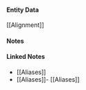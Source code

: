 #### Entity Data

[[Alignment]] 

#### Notes

#### Linked Notes 

- [[Aliases]] 
- [[Aliases]]- [[Aliases]]